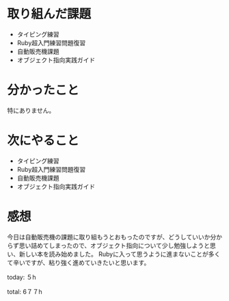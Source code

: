 #  取り組んだ課題
- タイピング練習
- Ruby超入門練習問題復習
- 自動販売機課題
- オブジェクト指向実践ガイド

  

# 分かったこと
特にありません。
  
  

# 次にやること
- タイピング練習
- Ruby超入門練習問題復習
- 自動販売機課題
- オブジェクト指向実践ガイド


# 感想
今日は自動販売機の課題に取り組もうとおもったのですが、どうしていいか分からず思い詰めてしまったので、オブジェクト指向について少し勉強しようと思い、新しい本を読み始めました。
Rubyに入って思うように進まないことが多くて辛いですが、粘り強く進めていきたいと思います。

today: ５h

total: 6７７h
